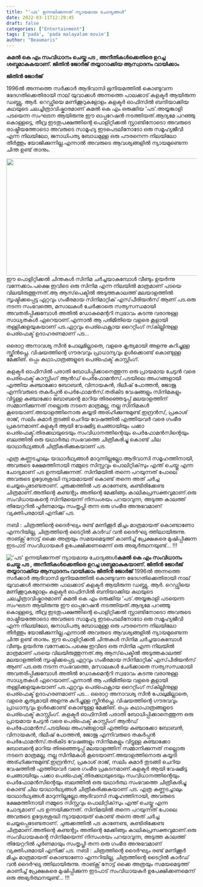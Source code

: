 ```yaml
---
title: "'പട' ഉന്നയിക്കുന്നത് ന്യായമായ ചോദ്യങ്ങൾ"
date: 2022-03-11T12:29:45
draft: false
categories: ["Entertainment"]
tags: ['pada', 'pada malayalam movie']
author: "Beaumaris"
---
```


<strong>കമൽ കെ എം സംവിധാനം ചെയ്ത പട , അനീതികൾക്കെതിരെ ഉറച്ച ശബ്ദമാകുകയാണ്. ജിതിൻ ജോർജ് തയ്യാറാക്കിയ ആസ്വാദനം വായിക്കാം</strong>

<strong>ജിതിൻ ജോർജ്</strong>

1996ൽ അന്നത്തെ സർക്കാർ ആദിവാസി ഭൂനിയമത്തിൽ കൊണ്ടുവന്ന ഭേദഗതിക്കെതിരായി നാല് യുവാക്കൾ അന്നത്തെ പാലക്കാട് കളക്ടർ ആയിരുന്ന ഡബ്ല്യു. ആർ. റെഡ്ഢിയെ മണിക്കൂറുകളോളം കളക്ടർ ഓഫിസിൽ ബന്ദിയാക്കിയ കഥയുടെ ചലച്ചിത്രാവിഷ്കാരമാണ് കമൽ കെ എം ഒരുക്കിയ 'പട'.അയ്യങ്കാളി പടയെന്ന സംഘടന ആയിരുന്നു ഈ ഓപ്പറേഷൻ നടത്തിയത്.ആദ്യമേ പറഞ്ഞു കൊള്ളട്ടെ, തീവ്ര ഇടതുപക്ഷത്തിന്റെ പൊളിറ്റിക്കൽ സ്റ്റാണ്ടിനോടൊ അവരുടെ രാഷ്ട്രീയത്തോടൊ അവരുടെ സാമൂഹ്യ ഇടപെടലിനോടോ ഒരു സമൂഹ്യജീവി എന്ന നിലയിലോ, ജനാധിപത്യ ബോധമുള്ള ഒരു പൗരനെന്ന നിലയിലോ തീർത്തും യോജിക്കുന്നില്ല.എന്നാൽ അവരുടെ ആവശ്യങ്ങളിൽ ന്യായമുണ്ടെന്ന ചിന്ത ഉണ്ട് താനും.

<img class="wp-image-326119 alignleft" src="https://cdn.boolokam.com/articles/2022/03/jyjuj.jpg" alt="" width="596" height="310" />ഈ പൊളിറ്റിക്കൽ ചിന്തകൾ സിനിമ ചർച്ചയാകുമ്പോൾ വീണ്ടും ഉയർന്നു വന്നേക്കാം.പക്ഷെ ഇവിടെ ഒരു സിനിമ എന്ന നിലയിൽ മാത്രമാണ് പടയെ വിലയിരുത്തുന്നത്.ആ ആസ്‌പെക്ടിൽ അടുത്തകാലത്ത് മലയാളത്തിൽ സൃഷ്ടിക്കപ്പെട്ട ഏറ്റവും ഗംഭീരമായ സിനിമാറ്റിക് എസ്‌പീരിയൻസ് ആണ് പട.ഒരു നടന്ന സംഭവത്തെ, മസാലകൾ ചേർക്കാതെ സത്യസന്ധമായി അവതരിപ്പിക്കുമ്പോൾ അതിൽ ഡോകുമെന്ററി സ്വഭാവം കടന്നു വരാനുള്ള സാധ്യതകൾ ഏറെയാണ്.എന്നാൽ ആ പരിമിതിയെ വളരെ കൂളായി തള്ളിക്കളയുകയാണ് പട.ഏറ്റവും പെര്ഫെക്റ്റായ റൈറ്റിംഗ് സ്‌കില്ലിനുള്ള പെര്ഫെക്ട് ഉദാഹരണമാണ് പട...

ഒരൊറ്റ അനാവശ്യ സീൻ പോലുമില്ലാതെ, വളരെ കൃത്യമായി അളന്നു കുറിച്ചുള്ള സ്ക്രീൻപ്ലെ. വിഷയത്തിന്റെ ഗൗരവവും പ്രാധാന്യവും ഉൾക്കൊണ്ട് കൊണ്ടുള്ള മേക്കിങ്. ഒപ്പം കഥാപാത്രങ്ങളുടെ പെര്ഫെക്ട് കാസ്റ്റിംഗ്.

കളക്ടർ ഓഫിസിൽ പരാതി ബോധിപ്പിക്കാനെത്തുന്ന ഒരു പ്രായമായ ചേട്ടൻ വരെ പെര്ഫെക്ട് കാസ്റ്റിംഗ് ആൻഡ് പെർഫോമൻസ്.പടയിലെ അംഗങ്ങളായി എത്തിയ കുഞ്ചാക്കോ ബോബൻ, വിനായകൻ, ദിലീഷ് പോത്തൻ, ജോജു എന്നിവരുടെ തകർപ്പൻ പെർഫോമൻസ്.തരികിട വേഷങ്ങളും സിനിമകളും വിട്ടുള്ള കുഞ്ചാക്കോ ബോബന്റെ മാറിയ തിരഞ്ഞെടുപ്പ് മലയാളത്തിന് സമ്മാനിക്കുന്നത് നല്ലൊരു നടനെ മാത്രമല്ല, നല്ല സിനിമകൾ കൂടെയാണ്.അയാളത്തിനൊരു കയ്യടി അര്ഹിക്കുന്നുമുണ്ട്.ഇന്ദ്രൻസ്, പ്രകാശ് രാജ്, സലിം കുമാർ തുടങ്ങി ചെറിയ വേഷത്തിൽ എത്തിയവർ വരെ ഗംഭീര പ്രകടനമാണ്.കളക്ടർ ആയി വേഷമിട്ട ചെങ്ങായിയും പക്കാ പെര്ഫെക്ട്.തിരക്കഥയുടെയും സംവിധാനത്തിന്റെയും പെർഫോമൻസിന്റെയും ബലത്തിൽ ഒരു യഥാർത്ഥ സംഭവത്തെ ചിത്രീകരിച്ചു കൊണ്ട് ചില യാഥാർഥ്യങ്ങൾ ചിത്രീകരിക്കുകയാണ് പട.

എത്ര കണ്ണടച്ചാലും യാഥാർഥ്യങ്ങൾ മാറുന്നില്ലല്ലോ.ആദിവാസി സമൂഹത്തിനായി, അവരുടെ ക്ഷേമത്തിനായി നമ്മുടെ സിസ്റ്റവും പൊലിറ്റിക്‌സും എന്ത് ചെയ്തു എന്ന ചോദ്യമാണ് പട ഉന്നയിക്കുന്നത്. സിനിമയിൽ തന്നെ പറയുന്നത് പോലെ അവരുടെ ഉദ്ദേശശുദ്ധി ന്യായമായത് കൊണ്ട് തന്നെ അത് ചർച്ച ചെയ്യപ്പെടേണ്ടതാണ്. ചുരുക്കത്തിൽ പട കാണേണ്ട, കണ്ടിരിക്കേണ്ട ചിത്രമാണ്.അതിന്റെ കണ്ടന്റും അതിന്റെ മേക്കിങ്ങും കാലികപ്രസക്തവുമാണ്.ഒരു സംവിധായകന്റെ സിനിമയെന്ന് നിസംശയം പറയാവുന്ന, അടുത്ത കാലത്ത് തിയേറ്ററിൽ പൂർണമായും സംതൃപ്തി തന്ന ഒരു ഗംഭീര അനുഭവമാണ് വ്യക്തിപരമായി എനിക്ക് പട.

നബി : ചിത്രത്തിന്റെ ദൈർഘ്യം രണ്ട് മണിക്കൂർ മിച്ചം മാത്രമായത് കൊണ്ടാണോ എന്നറിയില്ല, ചിത്രത്തിന്റെ ടൈറ്റിൽ കാർഡ് വൻ ദൈർഘ്യ
ത്തിലായിരുന്നു. താങ്ക്സ് നോട്ട് ഒക്കെ അത്രയും സമയമെടുത്ത് കാണിച്ച് പ്രേക്ഷകരെ മുഷിപ്പിക്കുന്ന ഇടപാട് സംവിധായകർ ഉപേക്ഷിക്കണമെന്ന് ഒരു അഭ്യർത്ഥനയുണ്ട്... !!!


!['പട' ഉന്നയിക്കുന്നത് ന്യായമായ ചോദ്യങ്ങൾ](https://cdn.boolokam.com/articles/2022/03/jyjuj.jpg)**കമൽ കെ എം സംവിധാനം ചെയ്ത പട , അനീതികൾക്കെതിരെ ഉറച്ച ശബ്ദമാകുകയാണ്. ജിതിൻ ജോർജ് തയ്യാറാക്കിയ ആസ്വാദനം വായിക്കാം** **ജിതിൻ ജോർജ്** 1996ൽ അന്നത്തെ സർക്കാർ ആദിവാസി ഭൂനിയമത്തിൽ കൊണ്ടുവന്ന ഭേദഗതിക്കെതിരായി നാല് യുവാക്കൾ അന്നത്തെ പാലക്കാട് കളക്ടർ ആയിരുന്ന ഡബ്ല്യു. ആർ. റെഡ്ഢിയെ മണിക്കൂറുകളോളം കളക്ടർ ഓഫിസിൽ ബന്ദിയാക്കിയ കഥയുടെ ചലച്ചിത്രാവിഷ്കാരമാണ് കമൽ കെ എം ഒരുക്കിയ 'പട'.അയ്യങ്കാളി പടയെന്ന സംഘടന ആയിരുന്നു ഈ ഓപ്പറേഷൻ നടത്തിയത്.ആദ്യമേ പറഞ്ഞു കൊള്ളട്ടെ, തീവ്ര ഇടതുപക്ഷത്തിന്റെ പൊളിറ്റിക്കൽ സ്റ്റാണ്ടിനോടൊ അവരുടെ രാഷ്ട്രീയത്തോടൊ അവരുടെ സാമൂഹ്യ ഇടപെടലിനോടോ ഒരു സമൂഹ്യജീവി എന്ന നിലയിലോ, ജനാധിപത്യ ബോധമുള്ള ഒരു പൗരനെന്ന നിലയിലോ തീർത്തും യോജിക്കുന്നില്ല.എന്നാൽ അവരുടെ ആവശ്യങ്ങളിൽ ന്യായമുണ്ടെന്ന ചിന്ത ഉണ്ട് താനും. ഈ പൊളിറ്റിക്കൽ ചിന്തകൾ സിനിമ ചർച്ചയാകുമ്പോൾ വീണ്ടും ഉയർന്നു വന്നേക്കാം.പക്ഷെ ഇവിടെ ഒരു സിനിമ എന്ന നിലയിൽ മാത്രമാണ് പടയെ വിലയിരുത്തുന്നത്.ആ ആസ്‌പെക്ടിൽ അടുത്തകാലത്ത് മലയാളത്തിൽ സൃഷ്ടിക്കപ്പെട്ട ഏറ്റവും ഗംഭീരമായ സിനിമാറ്റിക് എസ്‌പീരിയൻസ് ആണ് പട.ഒരു നടന്ന സംഭവത്തെ, മസാലകൾ ചേർക്കാതെ സത്യസന്ധമായി അവതരിപ്പിക്കുമ്പോൾ അതിൽ ഡോകുമെന്ററി സ്വഭാവം കടന്നു വരാനുള്ള സാധ്യതകൾ ഏറെയാണ്.എന്നാൽ ആ പരിമിതിയെ വളരെ കൂളായി തള്ളിക്കളയുകയാണ് പട.ഏറ്റവും പെര്ഫെക്റ്റായ റൈറ്റിംഗ് സ്‌കില്ലിനുള്ള പെര്ഫെക്ട് ഉദാഹരണമാണ് പട... ഒരൊറ്റ അനാവശ്യ സീൻ പോലുമില്ലാതെ, വളരെ കൃത്യമായി അളന്നു കുറിച്ചുള്ള സ്ക്രീൻപ്ലെ. വിഷയത്തിന്റെ ഗൗരവവും പ്രാധാന്യവും ഉൾക്കൊണ്ട് കൊണ്ടുള്ള മേക്കിങ്. ഒപ്പം കഥാപാത്രങ്ങളുടെ പെര്ഫെക്ട് കാസ്റ്റിംഗ്. കളക്ടർ ഓഫിസിൽ പരാതി ബോധിപ്പിക്കാനെത്തുന്ന ഒരു പ്രായമായ ചേട്ടൻ വരെ പെര്ഫെക്ട് കാസ്റ്റിംഗ് ആൻഡ് പെർഫോമൻസ്.പടയിലെ അംഗങ്ങളായി എത്തിയ കുഞ്ചാക്കോ ബോബൻ, വിനായകൻ, ദിലീഷ് പോത്തൻ, ജോജു എന്നിവരുടെ തകർപ്പൻ പെർഫോമൻസ്.തരികിട വേഷങ്ങളും സിനിമകളും വിട്ടുള്ള കുഞ്ചാക്കോ ബോബന്റെ മാറിയ തിരഞ്ഞെടുപ്പ് മലയാളത്തിന് സമ്മാനിക്കുന്നത് നല്ലൊരു നടനെ മാത്രമല്ല, നല്ല സിനിമകൾ കൂടെയാണ്.അയാളത്തിനൊരു കയ്യടി അര്ഹിക്കുന്നുമുണ്ട്.ഇന്ദ്രൻസ്, പ്രകാശ് രാജ്, സലിം കുമാർ തുടങ്ങി ചെറിയ വേഷത്തിൽ എത്തിയവർ വരെ ഗംഭീര പ്രകടനമാണ്.കളക്ടർ ആയി വേഷമിട്ട ചെങ്ങായിയും പക്കാ പെര്ഫെക്ട്.തിരക്കഥയുടെയും സംവിധാനത്തിന്റെയും പെർഫോമൻസിന്റെയും ബലത്തിൽ ഒരു യഥാർത്ഥ സംഭവത്തെ ചിത്രീകരിച്ചു കൊണ്ട് ചില യാഥാർഥ്യങ്ങൾ ചിത്രീകരിക്കുകയാണ് പട. എത്ര കണ്ണടച്ചാലും യാഥാർഥ്യങ്ങൾ മാറുന്നില്ലല്ലോ.ആദിവാസി സമൂഹത്തിനായി, അവരുടെ ക്ഷേമത്തിനായി നമ്മുടെ സിസ്റ്റവും പൊലിറ്റിക്‌സും എന്ത് ചെയ്തു എന്ന ചോദ്യമാണ് പട ഉന്നയിക്കുന്നത്. സിനിമയിൽ തന്നെ പറയുന്നത് പോലെ അവരുടെ ഉദ്ദേശശുദ്ധി ന്യായമായത് കൊണ്ട് തന്നെ അത് ചർച്ച ചെയ്യപ്പെടേണ്ടതാണ്. ചുരുക്കത്തിൽ പട കാണേണ്ട, കണ്ടിരിക്കേണ്ട ചിത്രമാണ്.അതിന്റെ കണ്ടന്റും അതിന്റെ മേക്കിങ്ങും കാലികപ്രസക്തവുമാണ്.ഒരു സംവിധായകന്റെ സിനിമയെന്ന് നിസംശയം പറയാവുന്ന, അടുത്ത കാലത്ത് തിയേറ്ററിൽ പൂർണമായും സംതൃപ്തി തന്ന ഒരു ഗംഭീര അനുഭവമാണ് വ്യക്തിപരമായി എനിക്ക് പട. നബി : ചിത്രത്തിന്റെ ദൈർഘ്യം രണ്ട് മണിക്കൂർ മിച്ചം മാത്രമായത് കൊണ്ടാണോ എന്നറിയില്ല, ചിത്രത്തിന്റെ ടൈറ്റിൽ കാർഡ് വൻ ദൈർഘ്യ ത്തിലായിരുന്നു. താങ്ക്സ് നോട്ട് ഒക്കെ അത്രയും സമയമെടുത്ത് കാണിച്ച് പ്രേക്ഷകരെ മുഷിപ്പിക്കുന്ന ഇടപാട് സംവിധായകർ ഉപേക്ഷിക്കണമെന്ന് ഒരു അഭ്യർത്ഥനയുണ്ട്... !!!
